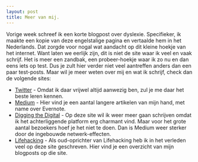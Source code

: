 ```yaml
---
layout: post
title: Meer van mij.
---
```


Vorige week schreef ik een korte blogpost over dyslexie. Specifieker, ik maakte een kopie van deze engelstalige pagina en vertaalde hem in het Nederlands. Dat zorgde voor nogal wat aandacht op dit kleine hoekje van het internet. Want laten we eerlijk zijn, dit is niet de site waar ik veel en vaak schrijf. Het is meer een zandbak, een probeer-hoekje waar ik zo nu en dan eens iets op test. Dus je zult hier verder niet veel aantreffen anders dan een paar test-posts. Maar wil je meer weten over mij en wat ik schrijf, check dan de volgende sites:

* [Twitter](http://www.twitter.com/frankmeeuwsen) - Omdat ik daar vrijwel altijd aanwezig ben, zul je me daar het beste leren kennen.
* [Medium](https://medium.com/@frankmeeuwsen) - Hier vind je een aantal langere artikelen van mijn hand, met name over Evernote.
* [Digging the Digital](diggingthedigital.com) - Op deze site wil ik weer meer gaan schrijven omdat ik het achterliggende platform erg charmant vind. Maar voor het grote aantal bezoekers hoef je het niet te doen. Dan is Medium weer sterker door de ingebouwde netwerk-effecten.
* [Lifehacking](http://lifehacking.nl/author/frankmeeuwsen/) - Als oud-oprichter van Lifehacking heb ik in het verleden veel op deze site geschreven. Hier vind je een overzicht van mijn blogposts op die site.
